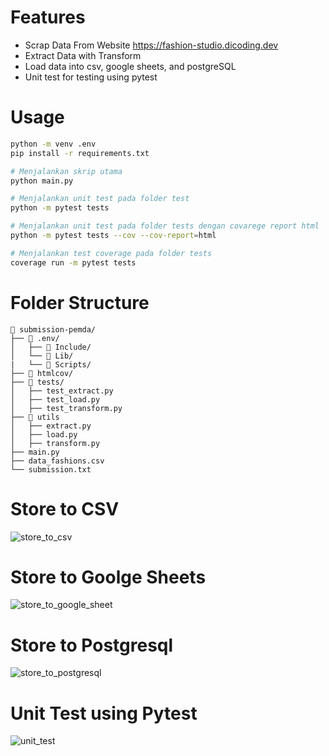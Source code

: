 # Features
- Scrap Data From Website https://fashion-studio.dicoding.dev
- Extract Data with Transform
- Load data into csv, google sheets, and postgreSQL
- Unit test for testing using pytest

# Usage
```bash
python -m venv .env
pip install -r requirements.txt

# Menjalankan skrip utama
python main.py

# Menjalankan unit test pada folder test
python -m pytest tests

# Menjalankan unit test pada folder tests dengan covarege report html
python -m pytest tests --cov --cov-report=html

# Menjalankan test coverage pada folder tests
coverage run -m pytest tests
```

# Folder Structure
```
📁 submission-pemda/
├── 📁 .env/
│   ├── 📁 Include/
│   └── 📁 Lib/
|   └── 📁 Scripts/
├── 📁 htmlcov/
├── 📁 tests/
│   ├── test_extract.py
│   ├── test_load.py
│   ├── test_transform.py
├── 📁 utils
│   ├── extract.py
│   ├── load.py
│   ├── transform.py
├── main.py
├── data_fashions.csv
└── submission.txt
```


# Store to CSV
![store_to_csv](https://github.com/user-attachments/assets/4bf56d37-513b-4344-a72a-cbdc9ca83d8e)

# Store to Goolge Sheets
![store_to_google_sheet](https://github.com/user-attachments/assets/1fb7d9e4-6af8-4883-b45f-8ad131e8d393)

# Store to Postgresql
![store_to_postgresql](https://github.com/user-attachments/assets/7945516f-9d12-4aca-bd11-20a1e7e389c4)

# Unit Test using Pytest
![unit_test](https://github.com/user-attachments/assets/40bc8be6-bb35-4a30-af9a-aa7d21c6831f)
